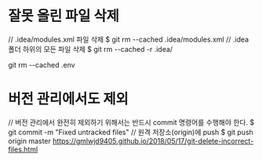 # 잘못 올린 파일 삭제
// .idea/modules.xml 파일 삭제
$ git rm --cached .idea/modules.xml
// .idea 폴더 하위의 모든 파일 삭제 
$ git rm --cached -r .idea/

git rm --cached .env   

# 버전 관리에서도 제외
// 버전 관리에서 완전히 제외하기 위해서는 반드시 commit 명령어를 수행해야 한다.
$ git commit -m "Fixed untracked files"
// 원격 저장소(origin)에 push
$ git push origin master
https://gmlwjd9405.github.io/2018/05/17/git-delete-incorrect-files.html
